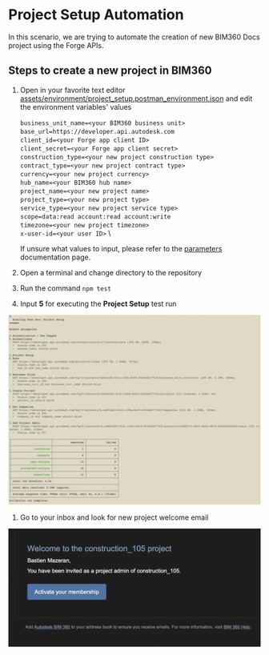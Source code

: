 # Project Setup Automation

In this scenario, we are trying to automate the creation of new BIM360 Docs project using the Forge APIs.

## Steps to create a new project in BIM360

1. Open in your favorite text editor [assets/environment/project_setup.postman_environment.json](../assets/environment/project_setup.postman_environment.json) and edit the environment variables' values

    ```business_unit_name=<your BIM360 business unit>``` \
    ```base_url=https://developer.api.autodesk.com``` \
    ```client_id=<your Forge app client ID>``` \
    ```client_secret=<your Forge app client secret>``` \
    ```construction_type=<your new project construction type>``` \
    ```contract_type=<your new project contract type>``` \
    ```currency=<your new project currency>``` \
    ```hub_name=<your BIM360 hub name>``` \
    ```project_name=<your new project name>``` \
    ```project_type=<your new project type>``` \
    ```service_type=<your new project service type>``` \
    ```scope=data:read account:read account:write``` \
    ```timezone=<your new project timezone>``` \
    ```x-user-id=<your user ID>``` \

   If unsure what values to input, please refer to the [parameters](https://forge.autodesk.com/en/docs/bim360/v1/overview/parameters/) documentation page.

1. Open a terminal and change directory to the repository

1. Run the command `npm test`

1. Input **5** for executing the **Project Setup** test run

![Project Setup](./media/newman_project_setup.png)

1. Go to your inbox and look for new project welcome email

![Welcome Email](./media/result_project_setup.png)
